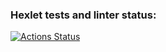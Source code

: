 ### Hexlet tests and linter status:
[![Actions Status](https://github.com/saintodes/frontend-project-44/actions/workflows/hexlet-check.yml/badge.svg)](https://github.com/saintodes/frontend-project-44/actions)